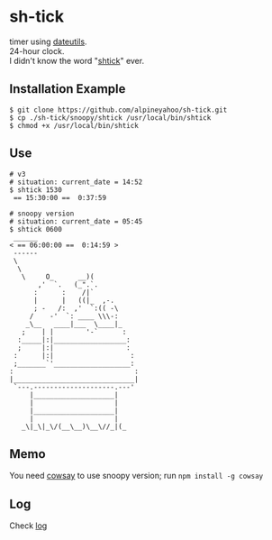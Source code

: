 # sh-tick
timer using [dateutils](https://formulae.brew.sh/formula/dateutils).
<br>
24-hour clock.
<br>
I didn't know the word "[shtick](https://en.wikipedia.org/wiki/Shtick)" ever.
## Installation Example

```shell
$ git clone https://github.com/alpineyahoo/sh-tick.git
$ cp ./sh-tick/snoopy/shtick /usr/local/bin/shtick
$ chmod +x /usr/local/bin/shtick
```

## Use

```shell
# v3
# situation: current_date = 14:52
$ shtick 1530
 == 15:30:00 ==  0:37:59
 
# snoopy version
# situation: current_date = 05:45
$ shtick 0600
 ______
< == 06:00:00 ==  0:14:59 >
 ------
 \
  \
   \     O_      __)(
       ,'  `.   (_".`.
      :      :    /|`
      |      |   ((|_  ,-.
      ; -   /:  ,'  `:(( -\
     /    -'  `: ____ \\\-:
    _\__   ____|___  \____|_
   ;    | |        '-`      :
  :_____|:|__________________:
  ;     |:|                  :
 :      |:|                   :
 ;_______`'___________________:
:                              :
|______________________________|
 `---.--------------------.---'
     |____________________|
     |                    |
     |____________________|
     |                    |
   _\|_\|_\/(__\__)\__\//_|(_

```

## Memo
You need [cowsay](https://www.npmjs.com/package/cowsay) to use snoopy version; run `npm install -g cowsay`

## Log
Check [log](/log.md)
